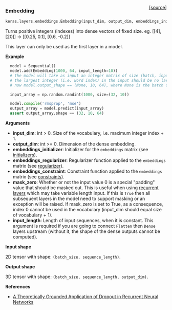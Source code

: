 <span style="float:right;">[[source]](https://github.com/fchollet/keras/blob/master/keras/layers/embeddings.py#L11)</span>
### Embedding

```python
keras.layers.embeddings.Embedding(input_dim, output_dim, embeddings_initializer='uniform', embeddings_regularizer=None, activity_regularizer=None, embeddings_constraint=None, mask_zero=False, input_length=None)
```

Turns positive integers (indexes) into dense vectors of fixed size.
eg. [[4], [20]] -> [[0.25, 0.1], [0.6, -0.2]]

This layer can only be used as the first layer in a model.

__Example__


```python
  model = Sequential()
  model.add(Embedding(1000, 64, input_length=10))
  # the model will take as input an integer matrix of size (batch, input_length).
  # the largest integer (i.e. word index) in the input should be no larger than 999 (vocabulary size).
  # now model.output_shape == (None, 10, 64), where None is the batch dimension.

  input_array = np.random.randint(1000, size=(32, 10))

  model.compile('rmsprop', 'mse')
  output_array = model.predict(input_array)
  assert output_array.shape == (32, 10, 64)
```

__Arguments__

  - __input_dim__: int > 0. Size of the vocabulary,
  i.e. maximum integer index + 1.
  - __output_dim__: int >= 0. Dimension of the dense embedding.
  - __embeddings_initializer__: Initializer for the `embeddings` matrix
  (see [initializers](../initializers.md)).
  - __embeddings_regularizer__: Regularizer function applied to
  the `embeddings` matrix
  (see [regularizer](../regularizers.md)).
  - __embeddings_constraint__: Constraint function applied to
  the `embeddings` matrix
  (see [constraints](../constraints.md)).
  - __mask_zero__: Whether or not the input value 0 is a special "padding"
  value that should be masked out.
  This is useful when using [recurrent layers](recurrent.md)
  which may take variable length input.
  If this is `True` then all subsequent layers
  in the model need to support masking or an exception will be raised.
  If mask_zero is set to True, as a consequence, index 0 cannot be
  used in the vocabulary (input_dim should equal size of
  vocabulary + 1).
  - __input_length__: Length of input sequences, when it is constant.
  This argument is required if you are going to connect
  `Flatten` then `Dense` layers upstream
  (without it, the shape of the dense outputs cannot be computed).

__Input shape__

2D tensor with shape: `(batch_size, sequence_length)`.

__Output shape__

3D tensor with shape: `(batch_size, sequence_length, output_dim)`.

__References__

- [A Theoretically Grounded Application of Dropout in Recurrent Neural Networks](http://arxiv.org/abs/1512.05287)
